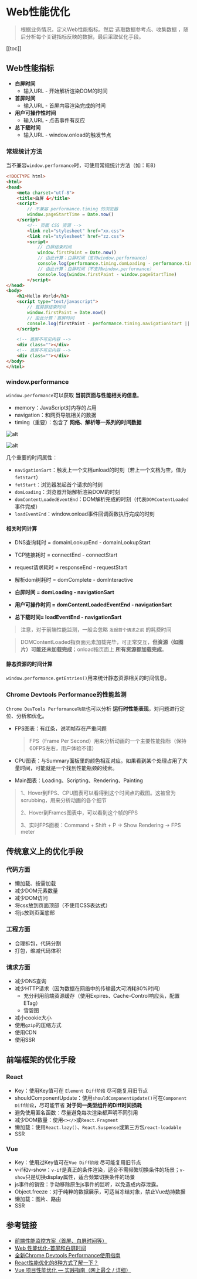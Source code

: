 
# Web性能优化
> 根据业务情况，定义Web性能指标。然后 选取数据参考点、收集数据 ，随后分析每个关键指标反映的数据，最后采取优化手段。

[[toc]]

## Web性能指标
 - **白屏时间**
    - 输入URL - 开始解析渲染DOM的时间
 - **首屏时间**
    - 输入URL - 首屏内容渲染完成的时间
 - **用户可操作性时间**
    - 输入URL - 点击事件有反应
 - **总下载时间**
    - 输入URL - window.onload的触发节点

### 常规统计方法
当不兼容`window.performance`时，可使用常规统计方法（如：IE8）
```html
<!DOCTYPE html>
<html>
<head>
    <meta charset="utf-8">
    <title>白屏 &</title>
    <script>
        // 不兼容 performance.timing 的浏览器
        window.pageStartTime = Date.now()
    </script>
        <!-- 页面 CSS 资源 -->
        <link rel="stylesheet" href="xx.css">
        <link rel="stylesheet" href="zz.css">
        <script>
            // 白屏结束时间
            window.firstPaint = Date.now()
            // 由此计算：白屏时间（支持window.performance）
            console.log(performance.timing.domLoading - performance.timing.navigationStart)
            // 由此计算：白屏时间（不支持window.performance）
            console.log(window.firstPaint - window.pageStartTime)
        </script>
</head>
<body>
    <h1>Hello World</h1>
    <script type="text/javascript">
        // 首屏屏结束时间
        window.firstPaint = Date.now()
        // 由此计算：首屏时间
        console.log(firstPaint - performance.timing.navigationStart || window.pageStartTime)
    </script>

    <!-- 首屏不可见内容 -->
    <div class=""></div>
    <!-- 首屏不可见内容 -->
    <div class=""></div>
</body>
</html>
```

### window.performance
`window.performance`可以获取 **当前页面与性能相关的信息**。

 - memory：JavaScript对内存的占用
 - navigation：和网页导航相关的数据
 - timing（重要）：包含了 **网络、解析等一系列的时间数据**

![alt](./img/img-1.png)


![alt](./img/img-2.png)

几个重要的时间属性：
 - `navigationSart`：触发上一个文档unload的时刻（若上一个文档为空，值为`fetStart`）
 - `fetStart`：浏览器发起首个请求的时刻
 - `domLoading`：浏览器开始解析渲染DOM的时刻
 - `domContentLoadedEventEnd`：DOM解析完成的时刻（代表`DOMContentLoaded`事件完成）
 - `loadEventEnd`：window.onload事件回调函数执行完成的时刻

#### 相关时间计算
 - DNS查询耗时 = domainLookupEnd - domainLookupStart
 - TCP链接耗时 = connectEnd - connectStart
 - request请求耗时 = responseEnd - requestStart
 - 解析dom树耗时 = domComplete - domInteractive

 - **白屏时间 = domLoading - navigationSart**
 - **用户可操作时间 = domContentLoadedEventEnd - navigationSart**
 - **总下载时间= loadEventEnd - navigationSart**

> 注意，对于前端性能监测，一般会忽略 `发起首个请求之前` 的耗费时间

> DOMContentLoaded指页面元素加载完毕，可正常交互，**但资源（如图片）可能还未加载完成**；onload指页面上 **所有资源都加载完成**。

#### 静态资源的时间计算
`window.performance.getEntries()`用来统计静态资源相关的时间信息。



### Chrome Devtools Performance的性能监测
`Chrome DevTools Performance功能`也可以分析 **运行时性能表现**，对问题进行定位、分析和优化。

 - FPS图表：有红条，说明帧存在严重问题
    > FPS（Frame Per Second）用来分析动画的一个主要性能指标（保持60FPS左右，用户体验不错）

 - CPU图表：与Summary面板里的颜色相互对应。如果看到某个处理占用了大量时间，可能就是一个找到性能瓶颈的线索。

 - Main图表：Loading、Scripting、Rendering、Painting

> 1、Hover到FPS、CPU图表可以看得到这个时间点的截图。这被曾为scrubbing，用来分析动画的各个细节
>
> 2、Hover到Frames图表中，可以看到这个帧的FPS
> 
> 3、实时FPS面板：Command + Shift + P -> Show Rendering -> FPS meter


## 传统意义上的优化手段
### 代码方面
 - 懒加载、按需加载
 - 减少DOM元素数量
 - 减少DOM访问
 - 将css放到页面顶部（不使用CSS表达式）
 - 将js放到页面底部

### 工程方面
 - 合理拆包，代码分割
 - 打包，缩减代码体积

### 请求方面
 - 减少DNS查询
 - 减少HTTP请求（因为数据在网络中的传输最大可消耗80%时间）
    - 充分利用前端资源缓存（使用Expires、Cache-Control响应头，配置ETag）
    - 雪碧图
 - 减小cookie大小
 - 使用`gzip`的压缩方式
 - 使用CDN
 - 使用SSR

## 前端框架的优化手段
### React
 - Key：使用Key值可在 `Element Diff阶段` 尽可能复用旧节点
 - shouldComponentUpdate：使用`shouldComponentUpdate()`可在`Component Diff阶段`，尽可能节省 **对于同一类型组件的Diff时间损耗**
 - 避免使用匿名函数：尽量避免每次渲染都声明不同引用
 - 减少DOM数量：使用`<></>`或`React.Fragment`
 - 懒加载：使用`React.lazy()`、`React.Suspense`或第三方包`react-loadable`
 - SSR

### Vue
 - Key：使用过Key值可在`Vue Diff阶段` 尽可能复用旧节点
 - v-if和v-show：`v-if`是真正的条件渲染，适合不需频繁切换条件的场景；`v-show`只是切换display属性，适合频繁切换条件的场景
 - js事件的销毁：手动移除原生js事件的监听，以免造成内存泄露。
 - Object.freeze：对于纯粹的数据展示，可适当冻结对象，禁止Vue劫持数据
 - 懒加载：图片、路由
 - SSR

## 参考链接
 - [前端性能监控方案（首屏、白屏时间等）](https://juejin.im/post/5df4294d518825128306cd5c#comment)
 - [Web 性能优化-首屏和白屏时间](https://lz5z.com/Web%E6%80%A7%E8%83%BD%E4%BC%98%E5%8C%96-%E9%A6%96%E5%B1%8F%E5%92%8C%E7%99%BD%E5%B1%8F%E6%97%B6%E9%97%B4/)
 - [全新Chrome Devtools Performance使用指南](https://segmentfault.com/a/1190000011516068)
 - [React性能优化的8种方式了解一下？](https://juejin.im/post/5d63311be51d45620821ced8)
 - [Vue 项目性能优化 — 实践指南（网上最全 / 详细）](https://juejin.im/post/5d548b83f265da03ab42471d#heading-2)